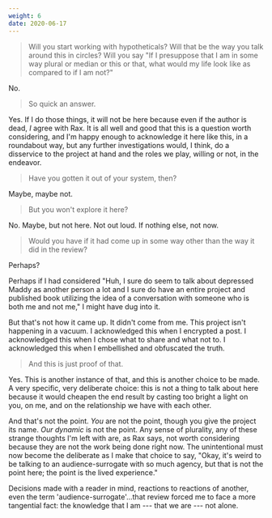 ```yaml
---
weight: 6
date: 2020-06-17
---
```


> Will you start working with hypotheticals? Will that be the way you talk around this in circles? Will you say "If I presuppose that I am in some way plural or median or this or that, what would my life look like as compared to if I am not?"

No. 

> So quick an answer.

Yes. If I do those things, it will not be here because even if the author is dead, *I* agree with Rax. It is all well and good that this is a question worth considering, and I'm happy enough to acknowledge it here like this, in a roundabout way, but any further investigations would, I think, do a disservice to the project at hand and the roles we play, willing or not, in the endeavor. 

> Have you gotten it out of your system, then?

Maybe, maybe not.

> But you won't explore it here?

No. Maybe, but not here. Not out loud. If nothing else, not now. 

> Would you have if it had come up in some way other than the way it did in the review?

Perhaps?

Perhaps if I had considered "Huh, I sure do seem to talk about depressed Maddy as another person a lot and I sure do have an entire project and published book utilizing the idea of a conversation with someone who is both me and not me," I might have dug into it.

But that's not how it came up. It didn't come from me. This project isn't happening in a vacuum. I acknowledged this when I encrypted a post. I acknowledged this when I chose what to share and what not to. I acknowledged this when I embellished and obfuscated the truth. 

> And this is just proof of that.

Yes. This is another instance of that, and this is another choice to be made. A very specific, very deliberate choice: this is not a thing to talk about here because it would cheapen the end result by casting too bright a light on you, on me, and on the relationship we have with each other.

And that's not the point. *You* are not the point, though you give the project its name. *Our dynamic* is not the point. Any sense of plurality, any of these strange thoughts I'm left with are, as Rax says, not worth considering because they are not the work being done right now. The unintentional must now become the deliberate as I make that choice to say, "Okay, it's weird to be talking to an audience-surrogate with so much agency, but that is not the point here; the point is the lived experience."

Decisions made with a reader in mind, reactions to reactions of another, even the term 'audience-surrogate'...that review forced me to face a more tangential fact: the knowledge that I am --- that we are --- not alone.
